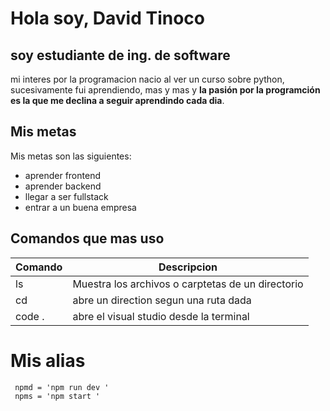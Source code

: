 # Hola soy, David Tinoco

## soy estudiante de ing. de software 
mi interes por la programacion nacio al ver un curso sobre python, sucesivamente fui aprendiendo, mas y mas  y **la pasión por la programción es la que me declina a seguir aprendindo cada dia**.
 
## Mis metas

 Mis metas son las siguientes:
* aprender frontend 
* aprender backend
* llegar a ser fullstack
* entrar a un buena empresa

## Comandos que mas uso

| Comando | Descripcion |
|----------|----------|
| ls       | Muestra los archivos o carptetas de un directorio   |
| cd       | abre un direction segun una ruta dada   | 
| code .   | abre el visual studio desde la terminal | 


# Mis alias 

```
 npmd = 'npm run dev '
 npms = 'npm start '

```
